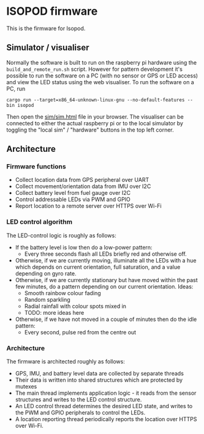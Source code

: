 # ISOPOD firmware

This is the firmware for Isopod.

## Simulator / visualiser
Normally the software is built to run on the raspberry pi hardware using the
`build_and_remote_run.sh` script.  However for pattern development it's
possible to run the software on a PC (with no sensor or GPS or LED access)
and view the LED status using the web visualiser.  To run the software on
a PC, run

```cargo run --target=x86_64-unknown-linux-gnu --no-default-features --bin isopod```

Then open the [sim/sim.html](sim/sim.html) file in your browser.  The
visualiser can be connected to either the actual raspberry pi or to the local
simulator by toggling the "local sim" / "hardware" buttons in the top left
corner.

## Architecture
### Firmware functions
* Collect location data from GPS peripheral over UART
* Collect movement/orientation data from IMU over I2C
* Collect battery level from fuel gauge over I2C
* Control addressable LEDs via PWM and GPIO
* Report location to a remote server over HTTPS over Wi-Fi

### LED control algorithm
The LED-control logic is roughly as follows:
* If the battery level is low then do a low-power pattern:
  * Every three seconds flash all LEDs briefly red and otherwise off.
* Otherwise, if we are currently moving, illuminate all the LEDs with a hue
  which depends on current orientation, full saturation, and a value depending
  on gyro rate.
* Otherwise, if we are currently stationary but have moved within the past few
  minutes, do a pattern depending on our current orientation.  Ideas:
  * Smooth rainbow colour fading
  * Random sparkling
  * Radial rainfall with colour spots mixed in
  * TODO: more ideas here
* Otherwise, if we have not moved in a couple of minutes then do the idle
  pattern:
  * Every second, pulse red from the centre out

### Architecture
The firmware is architected roughly as follows:
* GPS, IMU, and battery level data are collected by separate threads
* Their data is written into shared structures which are protected by mutexes
* The main thread implements application logic - it reads from the sensor
  structures and writes to the LED control structure.
* An LED control thread determines the desired LED state, and writes to the
  PWM and GPIO peripherals to control the LEDs.
* A location reporting thread periodically reports the location over HTTPS
  over Wi-Fi.
